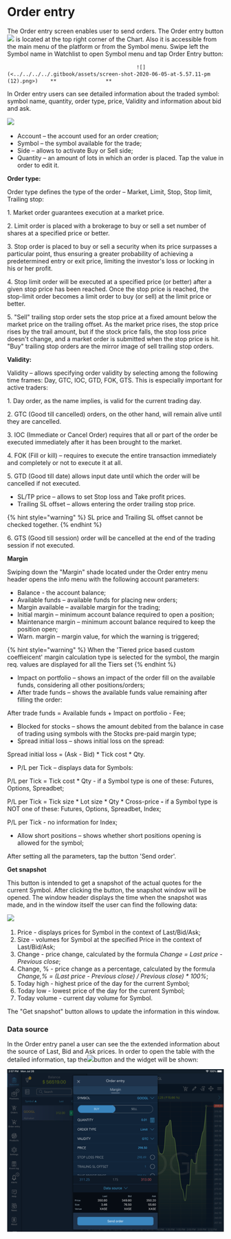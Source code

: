 # Order entry

The Order entry screen enables user to send orders. The Order entry button![](<../../../../.gitbook/assets/1-kopiya (9).png>)
is located at the top right corner of the Chart. Also it is accessible from the main menu of the platform or from the Symbol menu. Swipe left the Symbol name in Watchlist to open Symbol menu and tap Order Entry button:

                                              ![](<../../../../.gitbook/assets/screen-shot-2020-06-05-at-5.57.11-pm (12).png>)    **                **     


In Order entry users can see detailed information about the traded symbol: symbol name, quantity, order type, price, Validity and information about bid and ask.

![](<../../../../.gitbook/assets/new (6).jpg>)

* Account – the account used for an order creation;
* Symbol – the symbol available for the trade;
* Side – allows to activate Buy or Sell side;
* Quantity – an amount of lots in which an order is placed. Tap the value in order to edit it.

**Order type:**

Order type defines the type of the order – Market, Limit, Stop, Stop limit, Trailing stop:

1\.    Market order guarantees execution at a market price.

2\.    Limit order is placed with a brokerage to buy or sell a set number of shares at a specified price or better.

3\.    Stop order is placed to buy or sell a security when its price surpasses a particular point, thus ensuring a greater probability of achieving a predetermined entry or exit price, limiting the investor's loss or locking in his or her profit.

4\.    Stop limit order will be executed at a specified price (or better) after a given stop price has been reached. Once the stop price is reached, the stop-limit order becomes a limit order to buy (or sell) at the limit price or better.

5\.    "Sell" trailing stop order sets the stop price at a fixed amount below the market price on the trailing offset. As the market price rises, the stop price rises by the trail amount, but if the stock price falls, the stop loss price doesn't change, and a market order is submitted when the stop price is hit. "Buy" trailing stop orders are the mirror image of sell trailing stop orders.

**Validity:**

Validity – allows specifying order validity by selecting among the following time frames: Day, GTC, IOC, GTD, FOK, GTS. This is especially important for active traders:

1\.    Day order, as the name implies, is valid for the current trading day.

2\.    GTC (Good till cancelled) orders, on the other hand, will remain alive until they are cancelled.

3\.    IOC (Immediate or Cancel Order) requires that all or part of the order be executed immediately after it has been brought to the market.

4\.    FOK (Fill or kill) – requires to execute the entire transaction immediately and completely or not to execute it at all.

5\.    GTD (Good till date) allows input date until which the order will be cancelled if not executed.

* SL/TP price – allows to set Stop loss and Take profit prices.
* Trailing SL offset – allows entering the order trailing stop price.

{% hint style="warning" %}
SL price and Trailing SL offset cannot be checked together.
{% endhint %}

6\. GTS (Good till session) order will be cancelled at the end of the trading session if not executed.

**Margin**

Swiping down the "Margin" shade located under the Order entry menu header opens the info menu with the following account parameters:

* Balance - the account balance;
* Available funds – available funds for placing new orders;
* Margin available – available margin for the trading;
* Initial margin – minimum account balance required to open a position;
* Maintenance margin – minimum account balance required to keep the position open;
* Warn. margin  – margin value, for which the warning is triggered;

{% hint style="warning" %}
When the 'Tiered price based custom coeffieicent' margin calculation type is selected for the symbol, the margin req. values are displayed for all the Tiers set
{% endhint %}

* Impact on portfolio – shows an impact of the order fill on the available funds, considering all other positions/orders;
* After trade funds – shows the available funds value remaining after filling the order:

After trade funds = Available funds + Impact on portfolio - Fee;

* Blocked for stocks – shows the amount debited from the balance in case of trading using symbols with the Stocks pre-paid margin type;
* Spread initial loss – shows initial loss on the spread:

Spread initial loss = (Ask - Bid) \* Tick cost \* Qty.

* P/L per Tick – displays data for Symbols:


P/L per Tick = Tick cost \* Qty - if a Symbol type is one of these: Futures, Options, Spreadbet;

P/L per Tick = Tick size \* Lot size \* Qty \* Cross-price **-** if a Symbol type is NOT one of these: Futures, Options, Spreadbet, Index;

P/L per Tick - no information for Index;

* Allow short positions – shows whether short positions opening is allowed for the symbol;

After setting all the parameters, tap the button 'Send order'.

**Get snapshot**

This button is intended to get a snapshot of the actual quotes for the current Symbol. After clicking the button, the snapshot window will be opened. The window header displays the time when the snapshot was made, and in the window itself the user can find the following data:

![](../../../../.gitbook/assets/ipad2.png)

1. Price - displays prices for Symbol in the context of Last/Bid/Ask;
2. Size - volumes for Symbol at the specified Price in the context of Last/Bid/Ask;
3. Change - price change, calculated by the formula _Change = Last price - Previous close_;
4. Change, % - price change as a percentage, calculated by the formula _Change,% = (Last price - Previous close) / Previous close) \* 100%_;
5. Today high - highest price of the day for the current Symbol;
6. Today low - lowest price of the day for the current Symbol;
7. Today volume - current day volume for Symbol.

The "Get snapshot" button allows to update the information in this window.

### Data source <a href="data-source" id="data-source"></a>

In the Order entry panel a user can see the the extended information about the source of Last, Bid and Ask prices. In order to open the table with the detailed information, tap the![](https://firebasestorage.googleapis.com/v0/b/gitbook-28427.appspot.com/o/assets%2F-LMCqxhh2XAdWPUjcvxR%2F-Mfpv6DNLYjjeuJGX1yP%2F-Mfpy8846naXNcwhJjfT%2Fds.png?alt=media\&token=2b9be8c7-8673-4c15-a40d-5f4cbf2f33fd)button and the widget will be shown:

![](../../../../.gitbook/assets/oe-big.png)
